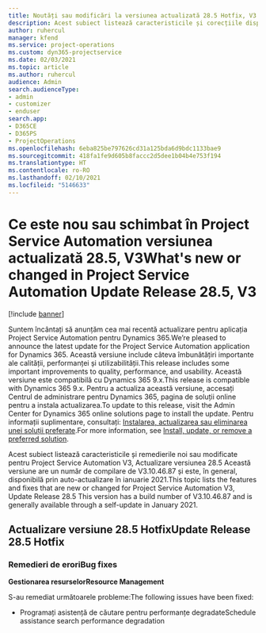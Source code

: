 ```yaml
---
title: Noutăți sau modificări la versiunea actualizată 28.5 Hotfix, V3 în Project Service Automation
description: Acest subiect listează caracteristicile și corecțiile disponibile în versiunea actualizată 28.5 Hotfix, V3 pentru Project Service Automation.
author: ruhercul
manager: kfend
ms.service: project-operations
ms.custom: dyn365-projectservice
ms.date: 02/03/2021
ms.topic: article
ms.author: ruhercul
audience: Admin
search.audienceType:
- admin
- customizer
- enduser
search.app:
- D365CE
- D365PS
- ProjectOperations
ms.openlocfilehash: 6eba825be797626cd31a125bda6d9bdc1133bae9
ms.sourcegitcommit: 418fa1fe9d605b8faccc2d5dee1b04b4e753f194
ms.translationtype: HT
ms.contentlocale: ro-RO
ms.lasthandoff: 02/10/2021
ms.locfileid: "5146633"
---
```

# <a name="whats-new-or-changed-in-project-service-automation-update-release-285-v3"></a><span data-ttu-id="883b2-103">Ce este nou sau schimbat în Project Service Automation versiunea actualizată 28.5, V3</span><span class="sxs-lookup"><span data-stu-id="883b2-103">What's new or changed in Project Service Automation Update Release 28.5, V3</span></span>

[!include [banner](../includes/psa-now-project-operations.md)]

<span data-ttu-id="883b2-104">Suntem încântați să anunțăm cea mai recentă actualizare pentru aplicația Project Service Automation pentru Dynamics 365.</span><span class="sxs-lookup"><span data-stu-id="883b2-104">We’re pleased to announce the latest update for the Project Service Automation application for Dynamics 365.</span></span> <span data-ttu-id="883b2-105">Această versiune include câteva îmbunătățiri importante ale calității, performanței și utilizabilității.</span><span class="sxs-lookup"><span data-stu-id="883b2-105">This release includes some important improvements to quality, performance, and usability.</span></span> <span data-ttu-id="883b2-106">Această versiune este compatibilă cu Dynamics 365 9.x.</span><span class="sxs-lookup"><span data-stu-id="883b2-106">This release is compatible with Dynamics 365 9.x.</span></span> <span data-ttu-id="883b2-107">Pentru a actualiza această versiune, accesați Centrul de administrare pentru Dynamics 365, pagina de soluții online pentru a instala actualizarea.</span><span class="sxs-lookup"><span data-stu-id="883b2-107">To update to this release, visit the Admin Center for Dynamics 365 online solutions page to install the update.</span></span> <span data-ttu-id="883b2-108">Pentru informații suplimentare, consultați: [Instalarea, actualizarea sau eliminarea unei soluții preferate](https://docs.microsoft.com/power-platform/admin/install-remove-preferred-solution).</span><span class="sxs-lookup"><span data-stu-id="883b2-108">For more information, see [Install, update, or remove a preferred solution](https://docs.microsoft.com/power-platform/admin/install-remove-preferred-solution).</span></span>

<span data-ttu-id="883b2-109">Acest subiect listează caracteristicile și remedierile noi sau modificate pentru Project Service Automation V3, Actualizare versiunea 28.5 Această versiune are un număr de compilare de V3.10.46.87 și este, în general, disponibilă prin auto-actualizare în ianuarie 2021.</span><span class="sxs-lookup"><span data-stu-id="883b2-109">This topic lists the features and fixes that are new or changed for Project Service Automation V3, Update Release 28.5 This version has a build number of V3.10.46.87 and is generally available through a self-update in January 2021.</span></span>

## <a name="update-release-285-hotfix"></a><span data-ttu-id="883b2-110">Actualizare versiune 28.5 Hotfix</span><span class="sxs-lookup"><span data-stu-id="883b2-110">Update Release 28.5 Hotfix</span></span>

### <a name="bug-fixes"></a><span data-ttu-id="883b2-111">Remedieri de erori</span><span class="sxs-lookup"><span data-stu-id="883b2-111">Bug fixes</span></span>

<span data-ttu-id="883b2-112">**Gestionarea resurselor**</span><span class="sxs-lookup"><span data-stu-id="883b2-112">**Resource Management**</span></span>

<span data-ttu-id="883b2-113">S-au remediat următoarele probleme:</span><span class="sxs-lookup"><span data-stu-id="883b2-113">The following issues have been fixed:</span></span>

- <span data-ttu-id="883b2-114">Programați asistență de căutare pentru performanțe degradate</span><span class="sxs-lookup"><span data-stu-id="883b2-114">Schedule assistance search performance degradation</span></span>

